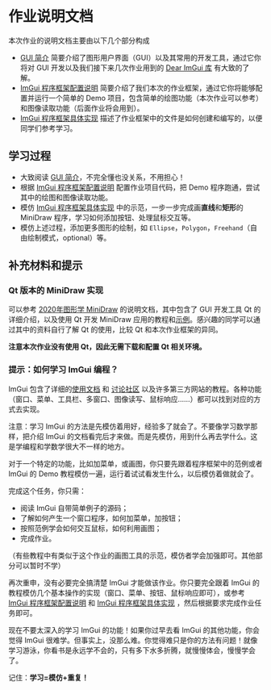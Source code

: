 # 作业说明文档

本次作业的说明文档主要由以下几个部分构成

- [GUI 简介](gui_introduction.md) 简要介绍了图形用户界面（GUI）以及其常用的开发工具，通过它你将对 GUI 开发以及我们接下来几次作业用到的 [Dear ImGui 库](https://github.com/ocornut/imgui) 有大致的了解。 
- [ImGui 程序框架配置说明](framework_introduction.md) 简要介绍了我们本次的作业框架，通过它你将能够配置并运行一个简单的 Demo 项目，包含简单的绘图功能（本次作业可以参考）和图像读取功能（后面作业将会用到）。
- [ImGui 程序框架具体实现](framework_details.md) 描述了作业框架中的文件是如何创建和编写的，以便同学们参考学习。

## 学习过程

- 大致阅读 [GUI 简介](gui_introduction.md)，不完全懂也没关系，不用担心！
- 根据 [ImGui 程序框架配置说明](framework_introduction.md) 配置作业项目代码，把 Demo 程序跑通，尝试其中的绘图和图像读取功能。
- 模仿 [ImGui 程序框架具体实现](framework_details.md) 中的示范，一步一步完成画**直线**和**矩形**的 MiniDraw 程序，学习如何添加按钮、处理鼠标交互等。
- 模仿上述过程，添加更多图形的绘制，如 `Ellipse`，`Polygon`，`Freehand`（自由绘制模式，optional）等。

## 补充材料和提示

### Qt 版本的 MiniDraw 实现

可以参考 [2020年图形学 MiniDraw](https://github.com/Ubpa/USTC_CG/tree/master/Homeworks/1_MiniDraw/documents) 的说明文档，其中包含了 GUI 开发工具 Qt 的详细介绍，以及使用 Qt 开发 MiniDraw 应用的教程和[示例](https://pan.baidu.com/s/1o8nXdwA)。感兴趣的同学可以通过其中的资料自行了解 Qt 的使用，比较 Qt 和本次作业框架的异同。

**注意本次作业没有使用 Qt，因此无需下载和配置 Qt 相关环境。**

### 提示：如何学习 ImGui 编程？

ImGui 包含了详细的[使用文档](https://github.com/ocornut/imgui/wiki) 和 [讨论社区](https://github.com/ocornut/imgui/issues) 以及许多第三方网站的教程。各种功能（窗口、菜单、工具栏、多窗口、图像读写、鼠标响应……）都可以找到对应的方式去实现。

注意：学习 ImGui 的方法是先模仿着用好，经验多了就会了。不要像学习数学那样，把介绍 ImGui 的文档看完后才来做。而是先模仿，用到什么再去学什么。这是学编程和学数学很大不一样的地方。

对于一个特定的功能，比如加菜单，或画图，你只要先跟着程序框架中的范例或者 ImGui 的 Demo 教程模仿一遍，运行着试试看发生什么，以后模仿着做就会了。

完成这个任务，你只需：

- 阅读 ImGui 自带简单例子的源码；
- 了解如何产生一个窗口程序，如何加菜单，加按钮；
- 按照范例学会如何交互鼠标，如何利用画图；
- 完成作业。

（有些教程中有类似于这个作业的画图工具的示范，模仿者学会加强即可。其他部分可以暂时不学）

再次重申，没有必要完全搞清楚 ImGui 才能做该作业。你只要完全跟着 ImGui 的教程模仿几个基本操作的实现（窗口、菜单、按钮、鼠标响应即可），或参考 [ImGui 程序框架配置说明](framework_introduction.md) 和 [ImGui 程序框架具体实现](framework_details.md) ，然后根据要求完成作业任务即可。

现在不要太深入的学习 ImGui 的功能！如果你过早去看 ImGui 的其他功能，你会觉得 ImGui 很难学。但事实上，没那么难。你觉得难只是你的方法有问题！就像学习游泳，你看书是永远学不会的，只有多下水多折腾，就慢慢体会，慢慢学会了。

记住：**学习=模仿+重复！**